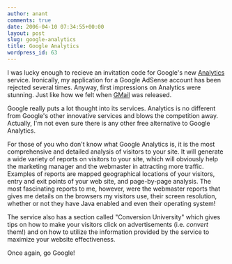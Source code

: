 ```yaml
---
author: anant
comments: true
date: 2006-04-10 07:34:55+00:00
layout: post
slug: google-analytics
title: Google Analytics
wordpress_id: 63
---
```


I was lucky enough to recieve an invitation code for Google's new
[Analytics](http://www.google.com/analytics/home) service. Ironically, my
application for a Google AdSense account has been rejected several times.
Anyway, first impressions on Analytics were stunning. Just like how we felt
when [GMail](http://www.gmail.com/) was released.

Google really puts a lot thought into its services. Analytics is no different
from Google's other innovative services and blows the competition away.
Actually, I'm not even sure there is any other free alternative to Google
Analytics.

For those of you who don't know what Google Analytics is, it is the most
comprehensive and detailed analysis of visitors to your site. It will
generate a wide variety of reports on visitors to your site, which will
obviously help the marketing manager and the webmaster in attracting more
traffic. Examples of reports are mapped geographical locations of your
visitors, entry and exit points of your web site, and page-by-page analysis.
The most fascinating reports to me, however, were the webmaster reports that
gives me details on the browsers my visitors use, their screen resolution,
whether or not they have Java enabled and even their operating system!

The service also has a section called "Conversion University" which gives
tips on how to make your visitors click on advertisements (i.e. _convert_
them!) and on how to utilize the information provided by the service to
maximize your website effectiveness.

Once again, go Google!
